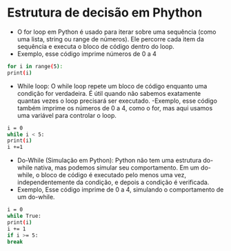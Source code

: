 # Estrutura de decisão em Phython

- O for loop em Python é usado para iterar sobre uma sequência (como uma lista, string ou range de números). Ele percorre cada item da sequência e executa o bloco de código dentro do loop.
- Exemplo, esse código imprime números de 0 a 4
```bash
for i in range(5):
print(i)
```
- While loop: O while loop repete um bloco de código enquanto uma condição for verdadeira. É útil quando não sabemos exatamente quantas vezes o loop precisará ser executado.
-Exemplo, esse código também imprime os números de 0 a 4, como o for, mas aqui usamos uma variável para controlar o loop.
```bash
i = 0
while i < 5:
print(i)
i +=1
```
- Do-While (Simulação em Python): Python não tem uma estrutura do-while nativa, mas podemos simular seu comportamento. Em um do-while, o bloco de código é executado pelo menos uma vez, independentemente da condição, e depois a condição é verificada.
- Exemplo, Esse código imprime de 0 a 4, simulando o comportamento de um do-while.
```bash
i = 0
while True:
print(i)
i += 1
if i >= 5:
break
```